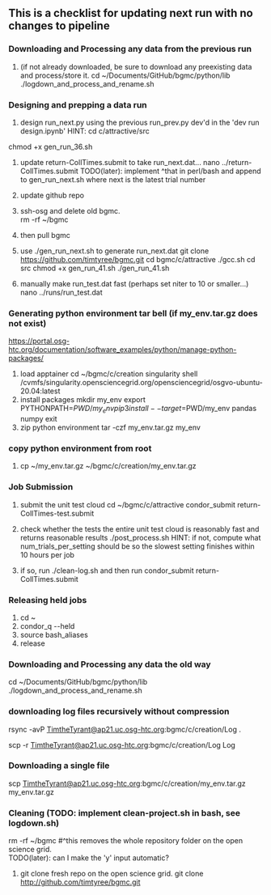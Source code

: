## This is a checklist for updating next run with no changes to pipeline

### Downloading and Processing any data from the previous run
1. (if not already downloaded, be sure to download any preexisting data and process/store it.
cd ~/Documents/GitHub/bgmc/python/lib
./logdown_and_process_and_rename.sh


### Designing and prepping a data run
1. design run_next.py using the previous run_prev.py dev'd in the 'dev run design.ipynb'
HINT:
cd c/attractive/src

chmod +x gen_run_36.sh

1. update return-CollTimes.submit to take run_next.dat...
nano ../return-CollTimes.submit
TODO(later): implement ^that in perl/bash and append to gen_run_next.sh where next is the latest trial number

1. update github repo

1. ssh-osg and delete old  bgmc.  
rm -rf ~/bgmc

1. then pull bgmc
1. use ./gen_run_next.sh to generate run_next.dat
git clone https://github.com/timtyree/bgmc.git
cd bgmc/c/attractive
./gcc.sh
cd src
chmod +x gen_run_41.sh
./gen_run_41.sh

1. manually make run_test.dat fast (perhaps set niter to 10 or smaller...)
nano ../runs/run_test.dat

### Generating python environment tar bell (if my_env.tar.gz does not exist)
https://portal.osg-htc.org/documentation/software_examples/python/manage-python-packages/
1. load apptainer
cd ~/bgmc/c/creation
singularity shell /cvmfs/singularity.opensciencegrid.org/opensciencegrid/osgvo-ubuntu-20.04:latest
1. install packages
mkdir my_env
export PYTHONPATH=$PWD/my_env
pip3 install --target=$PWD/my_env pandas numpy
exit
1. zip python environment
tar -czf my_env.tar.gz my_env

### copy python environment from root
1. cp ~/my_env.tar.gz ~/bgmc/c/creation/my_env.tar.gz

### Job Submission
1. submit the unit test cloud
cd ~/bgmc/c/attractive
condor_submit return-CollTimes-test.submit

1. check whether the tests the entire unit test cloud is reasonably fast and returns reasonable results
./post_process.sh
HINT: if not, compute what num_trials_per_setting should be so the slowest setting finishes within 10 hours per job
1. if so, run
./clean-log.sh
and then run
condor_submit return-CollTimes.submit

### Releasing held jobs
1. cd ~
1. condor_q --held
1. source bash_aliases
1. release

### Downloading and Processing any data the old way
cd ~/Documents/GitHub/bgmc/python/lib
./logdown_and_process_and_rename.sh

### downloading log files recursively without compression
rsync -avP TimtheTyrant@ap21.uc.osg-htc.org:bgmc/c/creation/Log .

scp -r TimtheTyrant@ap21.uc.osg-htc.org:bgmc/c/creation/Log Log

### Downloading a single file
scp TimtheTyrant@ap21.uc.osg-htc.org:bgmc/c/creation/my_env.tar.gz my_env.tar.gz


### Cleaning (TODO: implement clean-project.sh in bash, see logdown.sh)
rm -rf ~/bgmc
#^this removes the whole repository folder on the open science grid.  
TODO(later): can I make the 'y' input automatic?
1. git clone fresh repo on the open science grid.
git clone http://github.com/timtyree/bgmc.git
